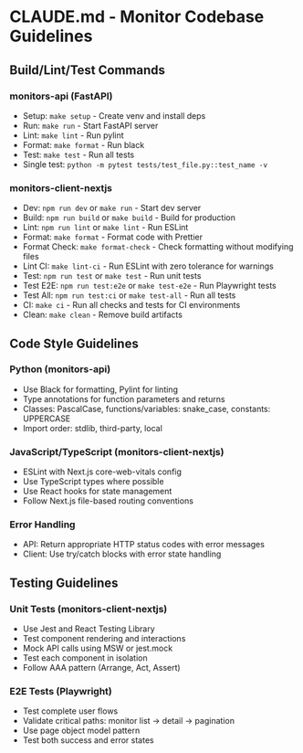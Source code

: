 # CLAUDE.md - Monitor Codebase Guidelines

## Build/Lint/Test Commands

### monitors-api (FastAPI)
- Setup: `make setup` - Create venv and install deps
- Run: `make run` - Start FastAPI server
- Lint: `make lint` - Run pylint
- Format: `make format` - Run black
- Test: `make test` - Run all tests
- Single test: `python -m pytest tests/test_file.py::test_name -v`

### monitors-client-nextjs
- Dev: `npm run dev` or `make run` - Start dev server
- Build: `npm run build` or `make build` - Build for production
- Lint: `npm run lint` or `make lint` - Run ESLint
- Format: `make format` - Format code with Prettier
- Format Check: `make format-check` - Check formatting without modifying files
- Lint CI: `make lint-ci` - Run ESLint with zero tolerance for warnings
- Test: `npm run test` or `make test` - Run unit tests
- Test E2E: `npm run test:e2e` or `make test-e2e` - Run Playwright tests
- Test All: `npm run test:ci` or `make test-all` - Run all tests
- CI: `make ci` - Run all checks and tests for CI environments
- Clean: `make clean` - Remove build artifacts

## Code Style Guidelines

### Python (monitors-api)
- Use Black for formatting, Pylint for linting
- Type annotations for function parameters and returns
- Classes: PascalCase, functions/variables: snake_case, constants: UPPERCASE
- Import order: stdlib, third-party, local

### JavaScript/TypeScript (monitors-client-nextjs)
- ESLint with Next.js core-web-vitals config
- Use TypeScript types where possible
- Use React hooks for state management
- Follow Next.js file-based routing conventions

### Error Handling
- API: Return appropriate HTTP status codes with error messages
- Client: Use try/catch blocks with error state handling

## Testing Guidelines

### Unit Tests (monitors-client-nextjs)
- Use Jest and React Testing Library
- Test component rendering and interactions
- Mock API calls using MSW or jest.mock
- Test each component in isolation
- Follow AAA pattern (Arrange, Act, Assert)

### E2E Tests (Playwright)
- Test complete user flows
- Validate critical paths: monitor list → detail → pagination
- Use page object model pattern
- Test both success and error states